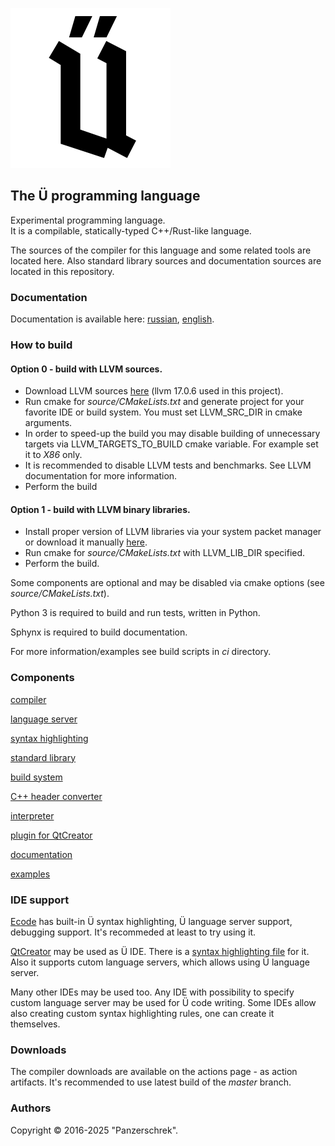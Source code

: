![](source/docs/logo-Gebrochene-Grotesk.png)

## The Ü programming language
Experimental programming language.  
It is a compilable, statically-typed C++/Rust-like language.

The sources of the compiler for this language and some related tools are located here.
Also standard library sources and documentation sources are located in this repository.


### Documentation

Documentation is available here: [russian](https://panzerschrek.github.io/U-00DC-Sprache-site/docs/ru/contents.html), [english](https://panzerschrek.github.io/U-00DC-Sprache-site/docs/en/contents.html).


### How to build

#### Option 0 - build with LLVM sources.
* Download LLVM sources [here](https://github.com/llvm/llvm-project/releases/) (llvm 17.0.6 used in this project).
* Run cmake for *source/CMakeLists.txt* and generate project for your favorite IDE or build system. You must set LLVM_SRC_DIR in cmake arguments.
* In order to speed-up the build you may disable building of unnecessary targets via LLVM_TARGETS_TO_BUILD cmake variable. For example set it to *X86* only.
* It is recommended to disable LLVM tests and benchmarks. See LLVM documentation for more information.
* Perform the build

#### Option 1 - build with LLVM binary libraries.
* Install proper version of LLVM libraries via your system packet manager or download it manually [here](https://github.com/llvm/llvm-project/releases/).
* Run cmake for *source/CMakeLists.txt* with LLVM_LIB_DIR specified.
* Perform the build.

Some components are optional and may be disabled via cmake options (see *source/CMakeLists.txt*).

Python 3 is required to build and run tests, written in Python.

Sphynx is required to build documentation.

For more information/examples see build scripts in *ci* directory.


### Components

[compiler](source/compilers_common_lib/README.md)

[language server](source/language_server/README.md)

[syntax highlighting](source/syntax_highlighting/README.md)

[standard library](source/ustlib/README.md)

[build system](source/build_system/README.md)

[C++ header converter](source/cpp_header_converter/README.md)

[interpreter](source/interpreter/README.md)

[plugin for QtCreator](source/qt_creator_plugin/README.md)

[documentation](source/docs/README.md)

[examples](source/examples/README.md)


### IDE support

[Ecode](https://github.com/SpartanJ/ecode/) has built-in Ü syntax highlighting, Ü language server support, debugging support.
It's recommeded at least to try using it.

[QtCreator](https://www.qt.io/product/development-tools) may be used as Ü IDE.
There is a [syntax highlighting file](source/syntax_highlighting/README.md) for it.
Also it supports cutom language servers, which allows using Ü language server.

Many other IDEs may be used too.
Any IDE with possibility to specify custom language server may be used for Ü code writing.
Some IDEs allow also creating custom syntax highlighting rules, one can create it themselves.


### Downloads

The compiler downloads are available on the actions page - as action artifacts.
It's recommended to use latest build of the *master* branch.

### Authors
Copyright © 2016-2025 "Panzerschrek".
